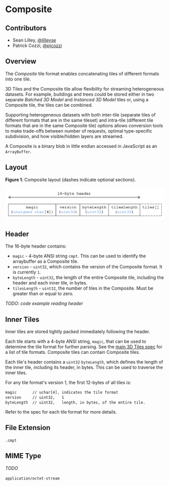 # Composite

## Contributors

* Sean Lilley, [@lilleyse](https://twitter.com/lilleyse)
* Patrick Cozzi, [@pjcozzi](https://twitter.com/pjcozzi)

## Overview

The _Composite_ tile format enables concatenating tiles of different formats into one tile.

3D Tiles and the Composite tile allow flexibility for streaming heterogeneous datasets.  For example, buildings and trees could be stored either in two separate _Batched 3D Model_ and _Instanced 3D Model_ tiles or, using a Composite tile, the tiles can be combined.

Supporting heterogeneous datasets with both inter-tile (separate tiles of different formats that are in the same tileset) and intra-tile (different tile formats that are in the same Composite tile) options allows conversion tools to make trade-offs between number of requests, optimal type-specific subdivision, and how visible/hidden layers are streamed.

A Composite is a binary blob in little endian accessed in JavaScript as an `ArrayBuffer`.

## Layout

**Figure 1**: Composite layout (dashes indicate optional sections).

![](figures/layout.png)

## Header

The 16-byte header contains:

* `magic` - 4-byte ANSI string `cmpt`.  This can be used to identify the arraybuffer as a Composite tile.
* `version` - `uint32`, which contains the version of the Composite format. It is currently `1`.
* `byteLength` - `uint32`, the length of the entire Composite tile, including the header and each inner tile, in bytes.
* `tilesLength` - `uint32`, the number of tiles in the Composite.  Must be greater than or equal to zero.

_TODO: code example reading header_

## Inner Tiles

Inner tiles are stored tightly packed immediately following the header.

Each tile starts with a 4-byte ANSI string, `magic`, that can be used to determine the tile format for further parsing.  See the [main 3D Tiles spec](../../README.md) for a list of tile formats.  Composite tiles can contain Composite tiles.

Each tile's header contains a `uint32` `byteLength`, which defines the length of the inner tile, including its header, in bytes.  This can be used to traverse the inner tiles.

For any tile format's version 1, the first 12-bytes of all tiles is:
```
magic       // uchar[4], indicates the tile format
version     // uint32,   1
byteLength  // uint32,   length, in bytes, of the entire tile.
```
Refer to the spec for each tile format for more details.

## File Extension

`.cmpt`

## MIME Type

_TODO_

`application/octet-stream`
